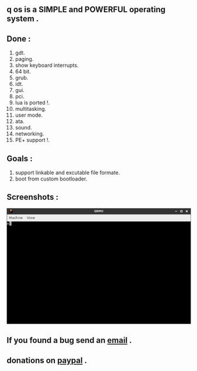 ## q os is a SIMPLE and POWERFUL operating system .<br>
## Done :<br>
1. gdt.<br>
2. paging.<br>
3. show keyboard interrupts.<br>
4. 64 bit.<br>
5. grub.<br>
6. idt.<br>
7. gui.<br>
7. pci.<br>
8. lua is ported !.<br>
9. multitasking.<br>
10. user mode.<br>
11. ata.<br>
12. sound.<br>
13. networking.<br>
14. PE+ support !.<br>
## Goals :<br>
1. support linkable and excutable file formate.<br>
2. boot from custom bootloader.<br>
## Screenshots :<br>
![ERROR](https://raw.githubusercontent.com/li7r/os/master/a.jpg)<br>
## If you found a bug send an <a href="mailto:u5u5@protonmail.com">email</a> .<br>
## donations on <a href="https://paypal.me/b5d">paypal</a> .<br>
